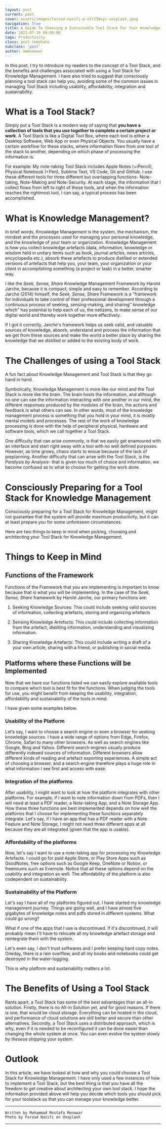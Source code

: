 ```yaml
---
layout: post
current: post
cover: assets/images/farzad-nazifi-p-xSl33Wxyc-unsplash.jpeg
navigation: True
title: A Guide To Choosing A Sustainable Tool Stack For Your Knowledge Base
date: 2021-07-19 00:00:00
tags: Productivity
class: post-template
subclass: 'post'
author: mmmonowar
---
```


In this post, I try to introduce my readers to the concept of a Tool Stack, and the benefits and challenges associated with using a Tool Stack for Knowledge Management. I have also tried to suggest that consciously planning a tool stack can help you, avoiding some of the common issues in managing Tool Stack including usability, affordability, integration and sustainability. 

# What is a Tool Stack?

Simply put a Tool Stack is a modern way of saying that **you have a collection of tools that you use together to complete a certain project or work**. A Tool Stack is like a Digital Tool Box, where each tool is either a Desktop Software, Web App or even Physical Objects. You usually have a certain workflow for these stacks, where information flows from one tool of the stack to another, depending on which phase of processing the information is.

For example: My note-taking Tool Stack includes Apple Notes (+iPencil), Physical Notebook (+Pen), Sublime Text, VS Code, Git and GitHub. I use these different tools for three different but overlapping functions- Note-taking, Note-Making and Note-Security. At each stage, the information that I collect flows from left to right of these tools, and when the information reaches the rightmost tool, I can say, a typical process has been accomplished.

# What is Knowledge Management?

In brief words, Knowledge Management is the system, the mechanism, the mindset and the processes used for managing your personal knowledge, and the knowledge of your team or organization. Knowledge Management is how you collect knowledge artefacts (data, information, knowledge or wisdom held in unitary items such as book, journal articles, news articles, encyclopedia etc.), absorb these artefacts to produce distilled or extended versions of artefacts that help you, your team, your organization or your client in accomplishing something (a project or task) in a better, smarter way.

I like the *Seek, Sense, Share* Knowledge Management Framework by Harold Jarche, because it is compact, simple and easy to remember. According to Jarche (2014) himself, the *Seek, Sense, Share* Framework is a "framework for individuals to take control of their professional development through a continuous process of seeking, sensing-making, and sharing" knowledge which" has potential to help each of us, the netizens, to make sense of our digital world and thereby work together more effectively.

If I got it correctly, Jarche's framework helps us seek valid, and valuable sources of knowledge, absorb, understand and process the information that we get from these sources and make the world a better place by sharing the knowledge that we distilled or added to the existing body of work.

# The Challenges of using a Tool Stack

A fun fact about Knowledge Management and Tool Stack is that they go hand in hand.

Symbolically, Knowledge Management is more like our mind and the Tool Stack is more like the brain. The brain hosts the information, and although no one can see the information interacting with one another in our mind, the different responses produced by the modules of the brain, the actions and feedback is what others can see. In other words, most of the knowledge management process is something that you hold in your mind, it is mostly mental models and processes. The rest of the work of knowledge processing is done with the help of peripheral physical, hardware and software tools, which we call together a Tool Stack.

One difficulty that can arise commonly, is that we easily get enamoured with an interface and start right away with a tool with no well defined purposes. However, as time grows, chaos starts to ensue because of the lack of preplanning. Another difficulty that can arise with the Tool Stack, is the *Paralysis by Analysis*- that is given too much of choice and information, we become confused as to what to choose for getting the work done. 

# Consciously Preparing for a Tool Stack for Knowledge Management

Consciously preparing for a Tool Stack for Knowledge Management, might not guarantee that the system will provide maximum productivity, but it can at least prepare you for some unforeseen circumstances.

Here are two things to keep in mind when picking, choosing and architecting your Tool Stack for Knowledge Management.

# Things to Keep in Mind

## Functions of the Framework

Functions of the Framework that you are implementing is important to know because that is what you will be implementing. In the case of the *Seek, Sense, Share* framework by Harold Jarche, our primary functions are:

1. Seeking Knowledge Sources: This could include seeking valid sources of information, collecting artefacts, storing and organizing artefacts

2. Sensing Knowledge Artefacts: This could include collecting information from the artefact, distilling information, understanding and visualizing information.

3. Sharing Knowledge Artefacts: This could include writing a draft of a your own article, sharing with a friend, or publishing in social media.

## Platforms where these Functions will be Implemented

Now that we have our functions listed we can easily explore available tools to compare which tool is best fit for the functions. When judging the tools for use, you might benefit from keeping the usability, integration, affordability and sustainability of the tools in mind. 

I have given some examples below.

### Usability of the Platform

Let’s say, I want to choose a search engine or even a browser for seeking knowledge sources. I have a wide range of options from Edge, Firefox, Chrome, Safari to many other browsers. As well as search engines like Google, Bing and Yahoo. Different search engines usually produce differently indexed sources of information. Different browsers allow different kinds of reading and artefact exporting experiences. A simple act of choosing a browser, and a search engine therefore plays a huge role in what information I see first and access with ease.

### Integration of the platforms   

After usability, I might want to look at how the platform integrates with other platforms. For example, if I want to note information down from PDFs, then I will need at least a PDF reader, a Note-taking App, and a Note Storage App. How these three functions are best implemented depends on how well the platforms that I choose for implementing these functions separately integrate. Let's say, if I have an app that has a PDF reader with a Note Feature and Note Storage, I might not need three different apps at all because they are all integrated (given that the app is usable).

### Affordability of the platforms

Now, let's say I want to use a note-taking app for processing my Knowledge Artefacts. I could go for paid Apple Store, or Play Store Apps such as GoodNotes, free options such as Google Keep, OneNote or Notion, or freemiums such as Evernote. Notice that all these options depend on the usability and integration as well. The affordability of the platform is also codependent on sustainability.

### Sustainability of the Platform

Let's say I have all of my platforms figured out. I have started my knowledge management journey. Things are going well, and I have almost five gigabytes of knowledge notes and pdfs stored in different systems. What could go wrong?

What if one of the apps that I use is discontinued. If it's discontinued, it will probably mean I'll have to relocate all my knowledge artefact storage and reintegrate them with the system. 

Let's even say, I don't trust softwares and I prefer keeping hard copy notes. Oneday, there is a rain overflow, and all my books and notebooks could get destroyed in the water-logging. 

This is why platform and sustainability matters a lot.

# The Benefits of Using a Tool Stack

Rants apart, a Tool Stack has some of the best advantages than an all-in solution. Firstly, there is no All-in Solution yet, and for good reasons. If there is one, that would be cloud storage. Everything can be hosted in the cloud, and performance of cloud solutions are still better and secure than other alternatives. Secondly, a Tool Stack uses a distributed approach, which is why, even if it is needed to be reconfigured it can be done easier than changing the whole system at once. You can even evolve the system slowly by *theseus shipping* your system. 

# Outlook

In this article, we have looked at how and why you could choose a Tool Stack for Knowledge Management. I have only used a few instances of how to implement a Tool Stack, but the best thing is that you have all the freedom to get creative about architecting your own tool stack. I hope the information provided above will help you decide which tools you should pick for your toolstack so that you can manage your knowledge better.

--- 

    Written by Muhammad Mustafa Monowar
    Photo by Farzad Nazifi on Unsplash


---